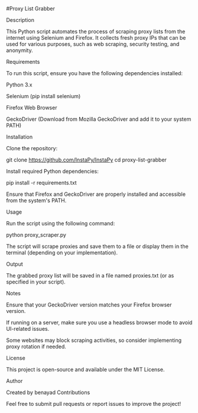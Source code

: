 #Proxy List Grabber

Description

This Python script automates the process of scraping proxy lists from the internet using Selenium and Firefox. It collects fresh proxy IPs that can be used for various purposes, such as web scraping, security testing, and anonymity.

Requirements

To run this script, ensure you have the following dependencies installed:

Python 3.x

Selenium (pip install selenium)

Firefox Web Browser

GeckoDriver (Download from Mozilla GeckoDriver and add it to your system PATH)

Installation

Clone the repository:

git clone https://github.com/InstaPy/InstaPy
cd proxy-list-grabber

Install required Python dependencies:

pip install -r requirements.txt

Ensure that Firefox and GeckoDriver are properly installed and accessible from the system's PATH.

Usage

Run the script using the following command:

python proxy_scraper.py

The script will scrape proxies and save them to a file or display them in the terminal (depending on your implementation).

Output

The grabbed proxy list will be saved in a file named proxies.txt (or as specified in your script).

Notes

Ensure that your GeckoDriver version matches your Firefox browser version.

If running on a server, make sure you use a headless browser mode to avoid UI-related issues.

Some websites may block scraping activities, so consider implementing proxy rotation if needed.

License

This project is open-source and available under the MIT License.

Author

Created by benayad
Contributions

Feel free to submit pull requests or report issues to improve the project!
